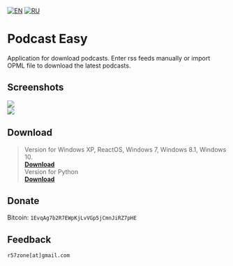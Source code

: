 [![EN](https://user-images.githubusercontent.com/9499881/33184537-7be87e86-d096-11e7-89bb-f3286f752bc6.png)](https://github.com/r57zone/Podcast-Easy-for-Windows/blob/master/README.md) 
[![RU](https://user-images.githubusercontent.com/9499881/27683795-5b0fbac6-5cd8-11e7-929c-057833e01fb1.png)](https://github.com/r57zone/Podcast-Easy-for-Windows/blob/master/README.RU.md) 
# Podcast Easy
Application for download podcasts. Enter rss feeds manually or import OPML file to download the latest podcasts.

## Screenshots
![](https://user-images.githubusercontent.com/9499881/34322596-7c2eba5c-e844-11e7-9e17-7b9eb17a86a0.PNG)<br>
![](https://user-images.githubusercontent.com/9499881/34322597-7c4b53ec-e844-11e7-8007-3bdb3b39361b.PNG)

## Download
>Version for Windows XP, ReactOS, Windows 7, Windows 8.1, Windows 10.<br>
**[Download](https://github.com/r57zone/Podcast-Easy-for-Windows/releases)**<br>
>Version for Python<br>
**[Download](https://github.com/r57zone/Podcast-Easy-for-python)**<br>

## Donate
Bitcoin: `1EvqAg7b2R7EWpKjLvVGp5jCmnJiRZ7pHE`

## Feedback
`r57zone[at]gmail.com`